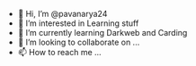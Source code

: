 - 👋 Hi, I’m @pavanarya24
- 👀 I’m interested in Learning stuff
- 🌱 I’m currently learning Darkweb and Carding
- 💞️ I’m looking to collaborate on ...
- 📫 How to reach me ...

<!---
pavanarya24/pavanarya24 is a ✨ special ✨ repository because its `README.md` (this file) appears on your GitHub profile.
You can click the Preview link to take a look at your changes.
--->

